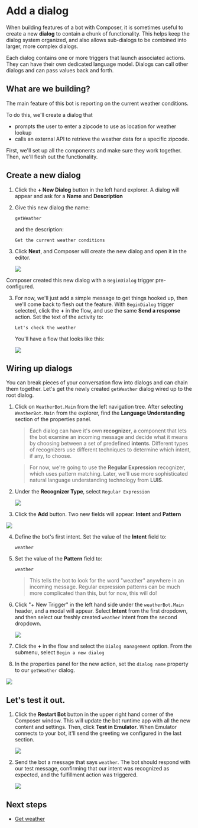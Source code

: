 # Add a dialog

When building features of a bot with Composer, it is sometimes useful to create a new **dialog** to contain a chunk of functionality. This helps keep the dialog system organized, and also allows sub-dialogs to be combined into larger, more complex dialogs. 

Each dialog contains one or more triggers that launch associated actions. They can have their own dedicated language model. Dialogs can call other dialogs and can pass values back and forth.

## What are we building?

The main feature of this bot is reporting on the current weather conditions.

To do this, we'll create a dialog that 
- prompts the user to enter a zipcode to use as location for weather lookup
- calls an external API to retrieve the weather data for a specific zipcode.

First, we'll set up all the components and make sure they work together. Then, we'll flesh out the functionality.

## Create a new dialog
1. Click the **+ New Dialog** button in the left hand explorer. A dialog will appear and ask for a **Name** and **Description**

2. Give this new dialog the name:
    
      `getWeather`
    
    and the description:
    
      `Get the current weather conditions`

3. Click **Next**, and Composer will create the new dialog and open it in the editor. 

   ![](../media/tutorial-weatherbot/02/create-getweather.png)

Composer created this new dialog with a `BeginDialog` trigger pre-configured.

3. For now, we'll just add a simple message to get things hooked up, then we'll come back to flesh out the feature. With `BeginDialog` trigger selected, click the **+** in the flow, and use the same **Send a response** action.  Set the text of the activity to:
   
      `Let's check the weather`

   You'll have a flow that looks like this:

   ![](../media/tutorial-weatherbot/02/getweather-draft.png)

## Wiring up dialogs
You can break pieces of your conversation flow into dialogs and can chain them together. Let's get the newly created `getWeather` dialog wired up to the root dialog.

1. Click on `WeatherBot.Main` from the left navigation tree. After selecting `WeatherBot.Main` from the explorer, find the **Language Understanding** section of the properties panel. 

   > Each dialog can have it's own **recognizer**, a component that lets the bot examine an incoming message and decide what it means by choosing between a set of predefined **intents**. Different types of recognizers use different techniques to determine which intent, if any, to choose.

   > For now, we're going to use the **Regular Expression** recognizer, which uses pattern matching. Later, we'll use more sophisticated natural language understanding technology from **LUIS**.

2. Under the **Recognizer Type**, select `Regular Expression`

   ![](../media/tutorial-weatherbot/02/regexp-recognizer.gif)

3.  Click the **Add** button. Two new fields will appear: **Intent** and **Pattern**

   ![](../media/tutorial-weatherbot/02/weather-intent.png)

4. Define the bot's first intent. Set the value of the **Intent** field to:

      `weather`

5. Set the value of the **Pattern** field to:

      `weather`

   > This tells the bot to look for the word "weather" anywhere in an incoming message. Regular expression patterns can be much more complicated than this, but for now, this will do!

6. Click "+ New Trigger" in the left hand side under the `weatherBot.Main` header, and a modal will appear. Select **Intent** from the first dropdown, and then select our freshly created `weather` intent from the second dropdown.

   ![](../media/tutorial-weatherbot/02/weather-trigger.gif)

7. Click the **+** in the flow and select the `Dialog management` option. From the submenu, select `Begin a new dialog`
   
8. In the properties panel for the new action, set the `dialog name` property to  our `getWeather` dialog.

![](../media/tutorial-weatherbot/02/begin-dialog-congifure.gif)


## Let's test it out.

1. Click the **Restart Bot** button in the upper right hand corner of the Composer window.  This will update the bot runtime app with all the new content and settings. Then, click **Test in Emulator**. When Emulator connects to your bot, it'll send the greeting we configured in the last section.

   ![](../media/tutorial-weatherbot/02/restart-bot.gif)

2. Send the bot a message that says `weather`. The bot should respond with our test message, confirming that our intent was recognized as expected, and the fulfillment action was triggered.

   ![](../media/tutorial-weatherbot/02/emulator-weather-draft.png)
   
## Next steps
- [Get weather](./bot-tutorial-get-weather.md)
